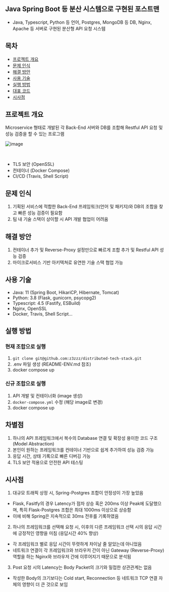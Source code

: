 ## Java Spring Boot 등 분산 시스템으로 구현된 포스트맨
- Java, Typescript, Python 등 언어, Postgres, MongoDB 등 DB, Nginx, Apache 등 서버로 구현된 분산형 API 요청 시스템

## 목차
* [프로젝트 개요](#프로젝트-개요)
* [문제 인식](#문제-인식)
* [해결 방안](#해결-방안)
* [사용 기술](#사용-기술)
* [실행 방법](#실행-방법)
* [대표 코드](#대표-코드)
* [시사점](#시사점)


## 프로젝트 개요
Microservice 형태로 개발된 각 Back-End 서버와 DB를 조합해 Restful API 요청 및 성능 검증을 할 수 있는 프로그램
<br />

![image](https://user-images.githubusercontent.com/91174156/198166733-f5c2d5af-4728-4ec5-9af0-58503bc3ad14.png)

<br />

- TLS 보안 (OpenSSL)
- 컨테이너 (Docker Compose)
- CI/CD (Travis, Shell Script)

## 문제 인식
1. 기획된 서비스에 적합한 Back-End 프레임워크(언어 및 패키지)와 DB의 조합을 찾고 빠른 성능 검증이 필요함
2. 팀 내 기술 스택이 상이할 시 API 개발 협업이 어려움 

## 해결 방안
1. 컨테이너 추가 및 Reverse-Proxy 설정만으로 빠르게 조합 추가 및 Restful API 성능 검증
2. 마이크로서비스 기반 아키텍쳐로 유연한 기술 스택 협업 가능 

## 사용 기술
* Java: 11 (Spring Boot, HikariCP, Hibernate, Tomcat)
* Python: 3.8 (Flask, gunicorn, psycopg2)
* Typescript: 4.5 (Fastify, ESBuild)  
* Nginx, OpenSSL
* Docker, Travis, Shell Script...
	
## 실행 방법
### 현재 조합으로 실행
1. `git clone git@github.com:z3zzz/distributed-tech-stack.git` 
2. .env 파일 생성 (README-ENV.md 참조)
3. docker compose up

### 신규 조합으로 실행 
1. API 개발 및 컨테이너화 (image 생성)
2. `docker-compose.yml` 수정 (해당 image로 변경)
3. docker compose up

## 차별점
1. 하나의 API 프레임워크에서 복수의 Database 연결 및 확장성 용이한 코드 구조 (Model Abstraction) 
2. 본인이 원하는 프레임워크를 컨테이너 기반으로 쉽게 추가하여 성능 검증 가능 
3. 응답 시간, 상태 기록으로 빠른 디버깅 가능
4. TLS 보안 적용으로 안전한 API 테스팅

## 시사점
1. 대규모 트래픽 상정 시, Spring-Postgres 조합이 안정성이 가장 높았음
- Flask, Fasitfy의 경우 Latency가 점차 상승 혹은 200ms 이상 Peak에 도달했으며, 특히 Flask-Postgres 조합은 최대 1000ms 이상으로 상승함
- 이에 비해 Spring은 지속적으로 30ms 전후를 기록하였음
2. 하나의 프레임워크를 선택해 요청 시, 이후의 다른 프레임워크 선택 시의 응답 시간에 긍정적인 영향을 미침 (응답시간 40% 향상)
- 각 프레임워크 별로 응답 시간이 뚜렷하게 차이날 줄 알았는데 아니었음
- 네트워크 연결이 각 프레임워크와 브라우저 간이 아닌 Gateway (Reverse-Proxy) 역할을 하는 Nginx와 브라우저 간에 이루어지기 때문으로 분석됨
3. Post 요청 시의 Latency는 Body Packet의 크기와 밀접한 상관관계는 없음
- 작성한 Body의 크기보다는 Cold start, Reconnection 등 네트워크 TCP 연결 자체의 영향이 더 큰 것으로 보임
